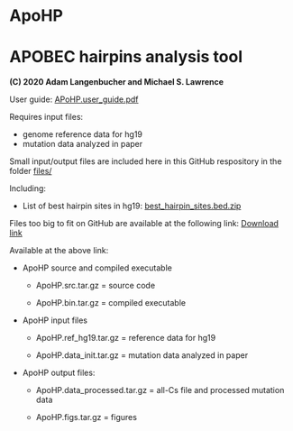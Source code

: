 # ApoHP

# APOBEC hairpins analysis tool

**(C) 2020 Adam Langenbucher and Michael S. Lawrence**

User guide: [APoHP.user_guide.pdf](http://github.com/alangenb/ApoHP/blob/main/ApoHP.user_guide.pdf)

Requires input files:
* genome reference data for hg19
* mutation data analyzed in paper

Small input/output files are included here in this GitHub respository in the folder [files/](./files)

Including:
* List of best hairpin sites in hg19: [best_hairpin_sites.bed.zip](http://github.com/alangenb/ApoHP/blob/main/files/data/processed/best_hairpin_sites.bed.zip)

Files too big to fit on GitHub are available at the following link:
[Download link](http://www.dropbox.com/sh/8hiyfv542f1i6sy/AABnd-gmXo8y2TA3Z7k-VJN_a?dl=0)

Available at the above link:

* ApoHP source and compiled executable

  * ApoHP.src.tar.gz = source code

  * ApoHP.bin.tar.gz = compiled executable

* ApoHP input files

  * ApoHP.ref_hg19.tar.gz          = reference data for hg19

  * ApoHP.data_init.tar.gz         = mutation data analyzed in paper

* ApoHP output files:
 
  * ApoHP.data_processed.tar.gz    = all-Cs file and processed mutation data

  * ApoHP.figs.tar.gz              = figures

